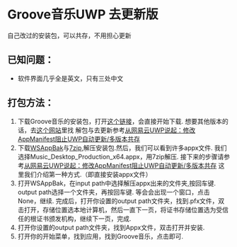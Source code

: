 # Groove音乐UWP 去更新版
自己改过的安装包，可以共存，不用担心更新
## 已知问题：
- 软件界面几乎全是英文，只有三处中文
## 打包方法：
1. 下载Groove音乐的安装包，打开[这个链接](http://tlu.dl.delivery.mp.microsoft.com/filestreamingservice/files/c92cf6fc-faca-4aff-94b9-a032ddb4541b?P1=1742473249&P2=404&P3=2&P4=BHClUtq8TGnhWWVtA2JfrNk60Bbv%2bwwYDLqyp6QpQ4nEWgiucHd5UYDogO8P71YfRNl%2fnn6y2B8wNwULRupO3A%3d%3d)，会直接开始下载.
想要其他版本的话，去[这个网站](https://store.rg-adguard.net/)里找
解包与去更新参考[从网易云UWP说起：修改AppManifest阻止UWP自动更新/多版本共存](https://zhuanlan.zhihu.com/p/146393154)
2. 下载[WSAppBak](https://github.com/Wapitiii/WSAppBak)与[7zip](https://sourceforge.net/projects/sevenzip/files/latest/download),解压安装包.然后，我们可以看到许多appx文件.
我们选择Music_Desktop_Production_x64.appx，用7zip解压.
接下来的步骤请参考[从网易云UWP说起：修改AppManifest阻止UWP自动更新/多版本共存](https://zhuanlan.zhihu.com/p/146393154)
这里我们介绍第一种方式.（即直接安装appx文件）
3. 打开WSAppBak，在input path中选择解压appx出来的文件夹,按回车键.
output path选择一个文件夹，再按回车键.
等会会出现一个窗口，点击None，继续.
完成后，打开你设置的output path文件夹，找到.pfx文件，双击打开，存储位置选本地计算机，然后一直下一页，将证书存储位置选为受信任的根证书颁发机构，继续下一页，完成.
4. 打开你设置的output path文件夹，找到Appx文件，双击打开并安装.
5. 打开你的开始菜单，找到应用，找到Groove音乐，点击即可.


